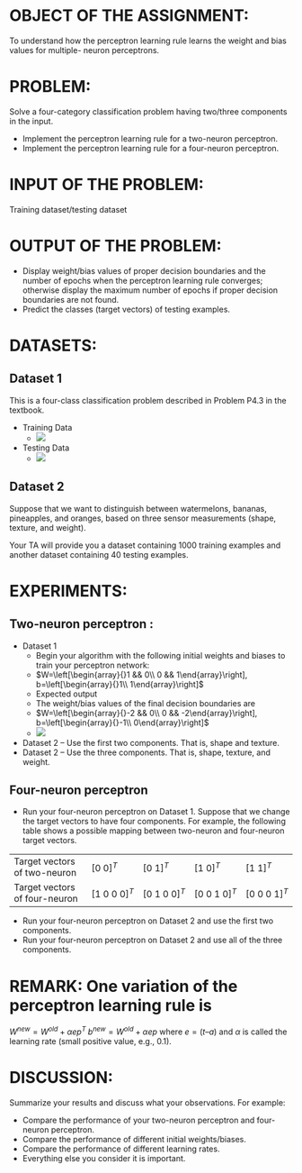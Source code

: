 # OBJECT OF THE ASSIGNMENT:

To understand how the perceptron learning rule learns the weight and bias values for multiple-
neuron perceptrons.

# PROBLEM:
Solve a four-category classification problem having two/three components in the input.
* Implement the perceptron learning rule for a two-neuron perceptron.
* Implement the perceptron learning rule for a four-neuron perceptron.

# INPUT OF THE PROBLEM:
Training dataset/testing dataset

# OUTPUT OF THE PROBLEM:
* Display weight/bias values of proper decision boundaries and the number of epochs when
the perceptron learning rule converges; otherwise display the maximum number of epochs
if proper decision boundaries are not found.
* Predict the classes (target vectors) of testing examples.

# DATASETS:
## Dataset 1
This is a four-class classification problem described in Problem P4.3 in the textbook.
* Training Data
    * ![](https://i.imgur.com/naPriWW.png)
* Testing Data
    * ![](https://i.imgur.com/fQSlVRR.png)
## Dataset 2
Suppose that we want to distinguish between watermelons, bananas, pineapples, and
oranges, based on three sensor measurements (shape, texture, and weight).

Your TA will provide you a dataset containing 1000 training examples and another dataset containing 40 testing examples.

# EXPERIMENTS:
## Two-neuron perceptron :
* Dataset 1
    * Begin your algorithm with the following initial weights and biases to train your perceptron network:
    * $W=\left[\begin{array}{}1 && 0\\ 0 && 1\end{array}\right], b=\left[\begin{array}{}1\\ 1\end{array}\right]$
    * Expected output
    * The weight/bias values of the final decision boundaries are
    * $W=\left[\begin{array}{}-2 && 0\\ 0 && -2\end{array}\right], b=\left[\begin{array}{}-1\\ 0\end{array}\right]$
    * ![](https://i.imgur.com/HLvJg3f.png)
* Dataset 2 – Use the first two components. That is, shape and texture.
* Dataset 2 – Use the three components. That is, shape, texture, and weight.
## Four-neuron perceptron 
* Run your four-neuron perceptron on Dataset 1.
    Suppose that we change the target vectors to have four components. For example, the following table shows a possible mapping between two-neuron and four-neuron target vectors.
    
|                               |                  |                  |                  |                  |
| ----------------------------- | ---------------- | ---------------- | ---------------- | ---------------- |
| Target vectors of two-neuron  | $[0\ 0]^T$       | $[0\ 1]^T$       | $[1\ 0]^T$       | $[1\ 1]^T$       |
| Target vectors of four-neuron | $[1\ 0\ 0\ 0]^T$ | $[0\ 1\ 0\ 0]^T$ | $[0\ 0\ 1\ 0]^T$ | $[0\ 0\ 0\ 1]^T$ |
* Run your four-neuron perceptron on Dataset 2 and use the first two components.
* Run your four-neuron perceptron on Dataset 2 and use all of the three components.

# REMARK: One variation of the perceptron learning rule is

$W^{new}=W^{old}+\alpha ep^T$
$b^{new}=W^{old}+\alpha ep$
where $e = ( t – a )$ and $\alpha$ is called the learning rate (small positive value, e.g., $0.1$).

# DISCUSSION:
Summarize your results and discuss what your observations. For example:
* Compare the performance of your two-neuron perceptron and four-neuron perceptron.
* Compare the performance of different initial weights/biases.
* Compare the performance of different learning rates.
* Everything else you consider it is important.

